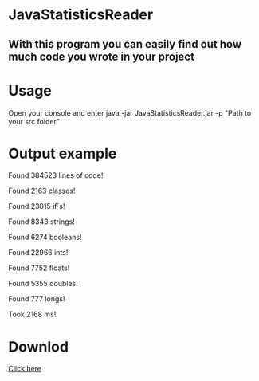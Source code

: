 # JavaStatisticsReader
## With this program you can easily find out how much code you wrote in your project

# Usage
Open your console and enter java -jar JavaStatisticsReader.jar -p "Path to your src folder"

# Output example
Found 384523 lines of code!

Found 2163 classes!

Found 23815 if´s!

Found 8343 strings!

Found 6274 booleans!

Found 22966 ints!

Found 7752 floats!

Found 5355 doubles!

Found 777 longs!

Took 2168 ms!

# Downlod
[Click here](https://github.com/DasDirt/JavaStatisticsReader/releases)
